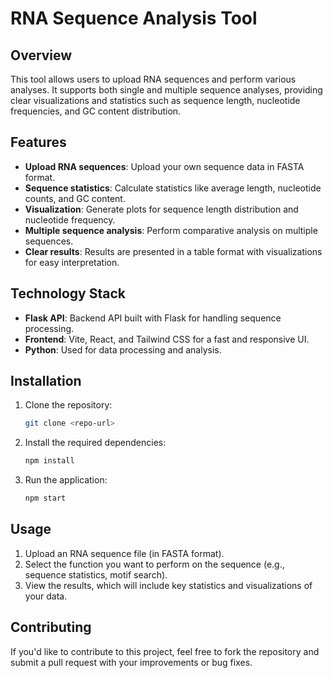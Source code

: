 # RNA Sequence Analysis Tool

## Overview
This tool allows users to upload RNA sequences and perform various analyses. It supports both single and multiple sequence analyses, providing clear visualizations and statistics such as sequence length, nucleotide frequencies, and GC content distribution.

## Features
- **Upload RNA sequences**: Upload your own sequence data in FASTA format.
- **Sequence statistics**: Calculate statistics like average length, nucleotide counts, and GC content.
- **Visualization**: Generate plots for sequence length distribution and nucleotide frequency.
- **Multiple sequence analysis**: Perform comparative analysis on multiple sequences.
- **Clear results**: Results are presented in a table format with visualizations for easy interpretation.

## Technology Stack
- **Flask API**: Backend API built with Flask for handling sequence processing.
- **Frontend**: Vite, React, and Tailwind CSS for a fast and responsive UI.
- **Python**: Used for data processing and analysis.

## Installation
1. Clone the repository:
    ```bash
    git clone <repo-url>
    ```
2. Install the required dependencies:
    ```bash
    npm install
    ```
3. Run the application:
    ```bash
    npm start
    ```

## Usage
1. Upload an RNA sequence file (in FASTA format).
2. Select the function you want to perform on the sequence (e.g., sequence statistics, motif search).
3. View the results, which will include key statistics and visualizations of your data.

## Contributing
If you'd like to contribute to this project, feel free to fork the repository and submit a pull request with your improvements or bug fixes.

